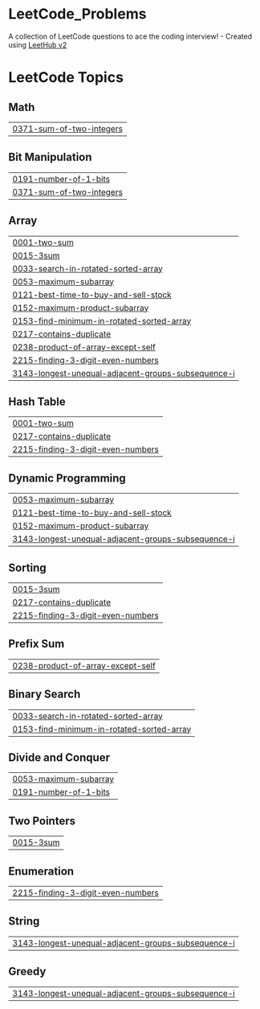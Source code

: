 # LeetCode_Problems
A collection of LeetCode questions to ace the coding interview! - Created using [LeetHub v2](https://github.com/arunbhardwaj/LeetHub-2.0)

<!---LeetCode Topics Start-->
# LeetCode Topics
## Math
|  |
| ------- |
| [0371-sum-of-two-integers](https://github.com/prudhviraj300/LeetCode_Problems/tree/master/0371-sum-of-two-integers) |
## Bit Manipulation
|  |
| ------- |
| [0191-number-of-1-bits](https://github.com/prudhviraj300/LeetCode_Problems/tree/master/0191-number-of-1-bits) |
| [0371-sum-of-two-integers](https://github.com/prudhviraj300/LeetCode_Problems/tree/master/0371-sum-of-two-integers) |
## Array
|  |
| ------- |
| [0001-two-sum](https://github.com/prudhviraj300/LeetCode_Problems/tree/master/0001-two-sum) |
| [0015-3sum](https://github.com/prudhviraj300/LeetCode_Problems/tree/master/0015-3sum) |
| [0033-search-in-rotated-sorted-array](https://github.com/prudhviraj300/LeetCode_Problems/tree/master/0033-search-in-rotated-sorted-array) |
| [0053-maximum-subarray](https://github.com/prudhviraj300/LeetCode_Problems/tree/master/0053-maximum-subarray) |
| [0121-best-time-to-buy-and-sell-stock](https://github.com/prudhviraj300/LeetCode_Problems/tree/master/0121-best-time-to-buy-and-sell-stock) |
| [0152-maximum-product-subarray](https://github.com/prudhviraj300/LeetCode_Problems/tree/master/0152-maximum-product-subarray) |
| [0153-find-minimum-in-rotated-sorted-array](https://github.com/prudhviraj300/LeetCode_Problems/tree/master/0153-find-minimum-in-rotated-sorted-array) |
| [0217-contains-duplicate](https://github.com/prudhviraj300/LeetCode_Problems/tree/master/0217-contains-duplicate) |
| [0238-product-of-array-except-self](https://github.com/prudhviraj300/LeetCode_Problems/tree/master/0238-product-of-array-except-self) |
| [2215-finding-3-digit-even-numbers](https://github.com/prudhviraj300/LeetCode_Problems/tree/master/2215-finding-3-digit-even-numbers) |
| [3143-longest-unequal-adjacent-groups-subsequence-i](https://github.com/prudhviraj300/LeetCode_Problems/tree/master/3143-longest-unequal-adjacent-groups-subsequence-i) |
## Hash Table
|  |
| ------- |
| [0001-two-sum](https://github.com/prudhviraj300/LeetCode_Problems/tree/master/0001-two-sum) |
| [0217-contains-duplicate](https://github.com/prudhviraj300/LeetCode_Problems/tree/master/0217-contains-duplicate) |
| [2215-finding-3-digit-even-numbers](https://github.com/prudhviraj300/LeetCode_Problems/tree/master/2215-finding-3-digit-even-numbers) |
## Dynamic Programming
|  |
| ------- |
| [0053-maximum-subarray](https://github.com/prudhviraj300/LeetCode_Problems/tree/master/0053-maximum-subarray) |
| [0121-best-time-to-buy-and-sell-stock](https://github.com/prudhviraj300/LeetCode_Problems/tree/master/0121-best-time-to-buy-and-sell-stock) |
| [0152-maximum-product-subarray](https://github.com/prudhviraj300/LeetCode_Problems/tree/master/0152-maximum-product-subarray) |
| [3143-longest-unequal-adjacent-groups-subsequence-i](https://github.com/prudhviraj300/LeetCode_Problems/tree/master/3143-longest-unequal-adjacent-groups-subsequence-i) |
## Sorting
|  |
| ------- |
| [0015-3sum](https://github.com/prudhviraj300/LeetCode_Problems/tree/master/0015-3sum) |
| [0217-contains-duplicate](https://github.com/prudhviraj300/LeetCode_Problems/tree/master/0217-contains-duplicate) |
| [2215-finding-3-digit-even-numbers](https://github.com/prudhviraj300/LeetCode_Problems/tree/master/2215-finding-3-digit-even-numbers) |
## Prefix Sum
|  |
| ------- |
| [0238-product-of-array-except-self](https://github.com/prudhviraj300/LeetCode_Problems/tree/master/0238-product-of-array-except-self) |
## Binary Search
|  |
| ------- |
| [0033-search-in-rotated-sorted-array](https://github.com/prudhviraj300/LeetCode_Problems/tree/master/0033-search-in-rotated-sorted-array) |
| [0153-find-minimum-in-rotated-sorted-array](https://github.com/prudhviraj300/LeetCode_Problems/tree/master/0153-find-minimum-in-rotated-sorted-array) |
## Divide and Conquer
|  |
| ------- |
| [0053-maximum-subarray](https://github.com/prudhviraj300/LeetCode_Problems/tree/master/0053-maximum-subarray) |
| [0191-number-of-1-bits](https://github.com/prudhviraj300/LeetCode_Problems/tree/master/0191-number-of-1-bits) |
## Two Pointers
|  |
| ------- |
| [0015-3sum](https://github.com/prudhviraj300/LeetCode_Problems/tree/master/0015-3sum) |
## Enumeration
|  |
| ------- |
| [2215-finding-3-digit-even-numbers](https://github.com/prudhviraj300/LeetCode_Problems/tree/master/2215-finding-3-digit-even-numbers) |
## String
|  |
| ------- |
| [3143-longest-unequal-adjacent-groups-subsequence-i](https://github.com/prudhviraj300/LeetCode_Problems/tree/master/3143-longest-unequal-adjacent-groups-subsequence-i) |
## Greedy
|  |
| ------- |
| [3143-longest-unequal-adjacent-groups-subsequence-i](https://github.com/prudhviraj300/LeetCode_Problems/tree/master/3143-longest-unequal-adjacent-groups-subsequence-i) |
<!---LeetCode Topics End-->
